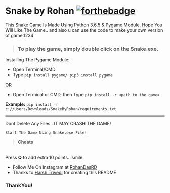 # Snake by Rohan [![forthebadge](https://forthebadge.com/images/badges/made-with-python.svg)](https://forthebadge.com)
This Snake Game Is Made Using Python 3.6.5 & Pygame Module.
Hope You Will Like The Game.. and also u can use the code to make your own version of game.1234

> ### To play the game, simply double click on the **Snake.exe**.


Installing The Pygame Module:
<br>
* Open Terminal/CMD
* Type ```pip install pygame/ pip3 install pygame```

OR

* Open Terminal or CMD, then Type ```pip install -r <path to the game>```

**Example:** ```pip install -r c://Users/Downloads/SnakeByRohan/requirements.txt```

---

Dont Delete Any Files.. IT MAY CRASH THE GAME!

```Start The Game Using Snake.exe File!```


> **Cheats**
<br>
Press <b>Q</b> to add extra 10 points. :smile:

* Follow Me On Instagram at [RohanDasRD](https://www.instagram.com/RohanDasRD)
* Thanks to [Harsh Trivedi](https://harsh98trivedi.github.io) for creating this README

### ThankYou!
